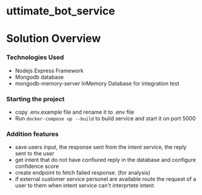 # uttimate_bot_service

# Solution Overview

### Technologies Used
- Nodejs Express Framework
- Mongodb database
- mongodb-memory-server InMemory Database for integration test


### Starting the project

- copy .env.example file and rename it to .env file
- Run <code>docker-compose up --build</code> to build service and start it on port 5000

### Addition features
- save users input, the response sent from the intent service, the reply sent to the user
- get intent that do not have confiured reply in the database and configure confidence score
- create endpoint to fetch failed response. (for analysis)
- if external customer service personel are available route the request of a user to them when intent service can't interprtete intent
